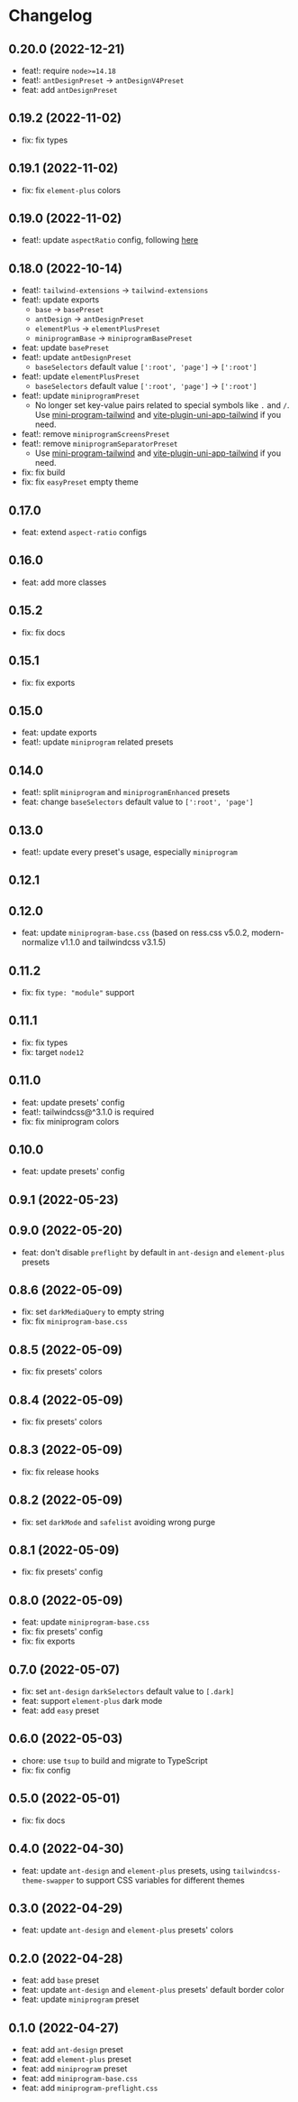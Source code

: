 # Changelog

## 0.20.0 (2022-12-21)

- feat!: require `node>=14.18`
- feat!: `antDesignPreset` -> `antDesignV4Preset`
- feat: add `antDesignPreset`

## 0.19.2 (2022-11-02)

- fix: fix types

## 0.19.1 (2022-11-02)

- fix: fix `element-plus` colors

## 0.19.0 (2022-11-02)

- feat!: update `aspectRatio` config, following [here](https://github.com/tailwindlabs/tailwindcss-aspect-ratio#compatibility-with-default-aspect-ratio-utilities)

## 0.18.0 (2022-10-14)

- feat!: `tailwind-extensions` -> `tailwind-extensions`
- feat!: update exports
  - `base` -> `basePreset`
  - `antDesign` -> `antDesignPreset`
  - `elementPlus` -> `elementPlusPreset`
  - `miniprogramBase` -> `miniprogramBasePreset`
- feat: update `basePreset`
- feat!: update `antDesignPreset`
  - `baseSelectors` default value `[':root', 'page']` -> `[':root']`
- feat!: update `elementPlusPreset`
  - `baseSelectors` default value `[':root', 'page']` -> `[':root']`
- feat!: update `miniprogramPreset`
  - No longer set key-value pairs related to special symbols like `.` and `/`. Use [mini-program-tailwind](https://github.com/dcasia/mini-program-tailwind) and [vite-plugin-uni-app-tailwind](https://github.com/ModyQyW/uni-helper/tree/main/packages/vite-plugin-uni-app-tailwind) if you need.
- feat!: remove `miniprogramScreensPreset`
- feat!: remove `miniprogramSeparatorPreset`
  - Use [mini-program-tailwind](https://github.com/dcasia/mini-program-tailwind) and [vite-plugin-uni-app-tailwind](https://github.com/ModyQyW/uni-helper/tree/main/packages/vite-plugin-uni-app-tailwind) if you need.
- fix: fix build
- fix: fix `easyPreset` empty theme

## 0.17.0

- feat: extend `aspect-ratio` configs

## 0.16.0

- feat: add more classes

## 0.15.2

- fix: fix docs

## 0.15.1

- fix: fix exports

## 0.15.0

- feat: update exports
- feat!: update `miniprogram` related presets

## 0.14.0

- feat!: split `miniprogram` and `miniprogramEnhanced` presets
- feat: change `baseSelectors` default value to `[':root', 'page']`

## 0.13.0

- feat!: update every preset's usage, especially `miniprogram`

## 0.12.1

## 0.12.0

- feat: update `miniprogram-base.css` (based on ress.css v5.0.2, modern-normalize v1.1.0 and tailwindcss v3.1.5)

## 0.11.2

- fix: fix `type: "module"` support

## 0.11.1

- fix: fix types
- fix: target `node12`

## 0.11.0

- feat: update presets' config
- feat!: tailwindcss@^3.1.0 is required
- fix: fix miniprogram colors

## 0.10.0

- feat: update presets' config

## 0.9.1 (2022-05-23)

## 0.9.0 (2022-05-20)

- feat: don't disable `preflight` by default in `ant-design` and `element-plus` presets

## 0.8.6 (2022-05-09)

- fix: set `darkMediaQuery` to empty string
- fix: fix `miniprogram-base.css`

## 0.8.5 (2022-05-09)

- fix: fix presets' colors

## 0.8.4 (2022-05-09)

- fix: fix presets' colors

## 0.8.3 (2022-05-09)

- fix: fix release hooks

## 0.8.2 (2022-05-09)

- fix: set `darkMode` and `safelist` avoiding wrong purge

## 0.8.1 (2022-05-09)

- fix: fix presets' config

## 0.8.0 (2022-05-09)

- feat: update `miniprogram-base.css`
- fix: fix presets' config
- fix: fix exports

## 0.7.0 (2022-05-07)

- fix: set `ant-design` `darkSelectors` default value to `[.dark]`
- feat: support `element-plus` dark mode
- feat: add `easy` preset

## 0.6.0 (2022-05-03)

- chore: use `tsup` to build and migrate to TypeScript
- fix: fix config

## 0.5.0 (2022-05-01)

- fix: fix docs

## 0.4.0 (2022-04-30)

- feat: update `ant-design` and `element-plus` presets, using `tailwindcss-theme-swapper` to support CSS variables for different themes

## 0.3.0 (2022-04-29)

- feat: update `ant-design` and `element-plus` presets' colors

## 0.2.0 (2022-04-28)

- feat: add `base` preset
- feat: update `ant-design` and `element-plus` presets' default border color
- feat: update `miniprogram` preset

## 0.1.0 (2022-04-27)

- feat: add `ant-design` preset
- feat: add `element-plus` preset
- feat: add `miniprogram` preset
- feat: add `miniprogram-base.css`
- feat: add `miniprogram-preflight.css`
